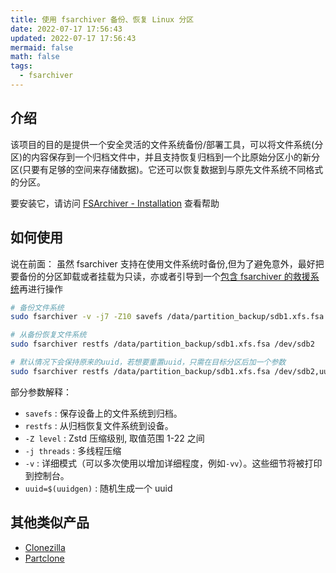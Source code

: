 ```yaml
---
title: 使用 fsarchiver 备份、恢复 Linux 分区
date: 2022-07-17 17:56:43
updated: 2022-07-17 17:56:43
mermaid: false
math: false
tags:
  - fsarchiver
---
```


## 介绍

该项目的目的是提供一个安全灵活的文件系统备份/部署工具，可以将文件系统(分区)的内容保存到一个归档文件中，并且支持恢复归档到一个比原始分区小的新分区(只要有足够的空间来存储数据)。它还可以恢复数据到与原先文件系统不同格式的分区。

要安装它，请访问 [FSArchiver - Installation](https://www.fsarchiver.org/installation/) 查看帮助

## 如何使用

说在前面：
虽然 fsarchiver 支持在使用文件系统时备份,但为了避免意外，最好把要备份的分区卸载或者挂载为只读，亦或者引导到一个[包含 fsarchiver 的救援系统](https://www.system-rescue.org/Download/)再进行操作

```bash
# 备份文件系统
sudo fsarchiver -v -j7 -Z10 savefs /data/partition_backup/sdb1.xfs.fsa /dev/sdb1

# 从备份恢复文件系统
sudo fsarchiver restfs /data/partition_backup/sdb1.xfs.fsa /dev/sdb2

# 默认情况下会保持原来的uuid，若想要重置uuid，只需在目标分区后加一个参数
sudo fsarchiver restfs /data/partition_backup/sdb1.xfs.fsa /dev/sdb2,uuid=`uuidgen`
```

部分参数解释：

- `savefs` : 保存设备上的文件系统到归档。
- `restfs` : 从归档恢复文件系统到设备。
- `-Z level` : Zstd 压缩级别, 取值范围 1-22 之间
- `-j threads` : 多线程压缩
- `-v` : 详细模式（可以多次使用以增加详细程度，例如`-vv`）。这些细节将被打印到控制台。
- `uuid=$(uuidgen)` : 随机生成一个 uuid

## 其他类似产品

- [Clonezilla](https://clonezilla.org/)
- [Partclone](https://partclone.org/)
